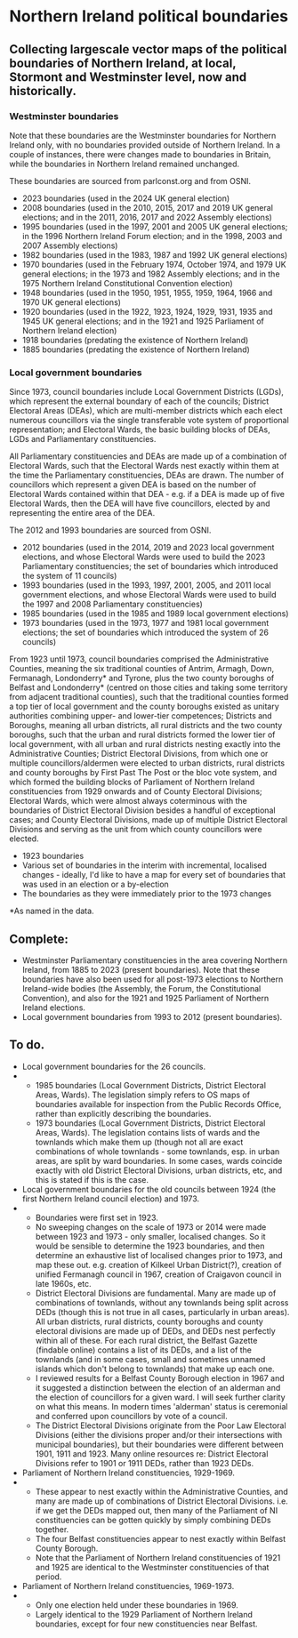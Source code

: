 # Northern Ireland political boundaries
## Collecting largescale vector maps of the political boundaries of Northern Ireland, at local, Stormont and Westminster level, now and historically.
### Westminster boundaries
Note that these boundaries are the Westminster boundaries for Northern Ireland only, with no boundaries provided outside of Northern Ireland. In a couple of instances, there were changes made to boundaries in Britain, while the boundaries in Northern Ireland remained unchanged.

These boundaries are sourced from parlconst.org and from OSNI.

- 2023 boundaries (used in the 2024 UK general election)
- 2008 boundaries (used in the 2010, 2015, 2017 and 2019 UK general elections; and in the 2011, 2016, 2017 and 2022 Assembly elections)
- 1995 boundaries (used in the 1997, 2001 and 2005 UK general elections; in the 1996 Northern Ireland Forum election; and in the 1998, 2003 and 2007 Assembly elections)
- 1982 boundaries (used in the 1983, 1987 and 1992 UK general elections)
- 1970 boundaries (used in the February 1974, October 1974, and 1979 UK general elections; in the 1973 and 1982 Assembly elections; and in the 1975 Northern Ireland Constitutional Convention election)
- 1948 boundaries (used in the 1950, 1951, 1955, 1959, 1964, 1966 and 1970 UK general elections)
- 1920 boundaries (used in the 1922, 1923, 1924, 1929, 1931, 1935 and 1945 UK general elections; and in the 1921 and 1925 Parliament of Northern Ireland election)
- 1918 boundaries (predating the existence of Northern Ireland)
- 1885 boundaries (predating the existence of Northern Ireland)

### Local government boundaries
Since 1973, council boundaries include Local Government Districts (LGDs), which represent the external boundary of each of the councils; District Electoral Areas (DEAs), which are multi-member districts which each elect numerous councillors via the single transferable vote system of proportional representation; and Electoral Wards, the basic building blocks of DEAs, LGDs and Parliamentary constituencies. 

All Parliamentary constituencies and DEAs are made up of a combination of Electoral Wards, such that the Electoral Wards nest exactly within them at the time the Parliamentary constituencies, DEAs are drawn. The number of councillors which represent a given DEA is based on the number of Electoral Wards contained within that DEA - e.g. if a DEA is made up of five Electoral Wards, then the DEA will have five councillors, elected by and representing the entire area of the DEA.

The 2012 and 1993 boundaries are sourced from OSNI.

- 2012 boundaries (used in the 2014, 2019 and 2023 local government elections, and whose Electoral Wards were used to build the 2023 Parliamentary constituencies; the set of boundaries which introduced the system of 11 councils)
- 1993 boundaries (used in the 1993, 1997, 2001, 2005, and 2011 local government elections, and whose Electoral Wards were used to build the 1997 and 2008 Parliamentary constituencies)
- 1985 boundaries (used in the 1985 and 1989 local government elections)
- 1973 boundaries (used in the 1973, 1977 and 1981 local government elections; the set of boundaries which introduced the system of 26 councils)

From 1923 until 1973, council boundaries comprised the Administrative Counties, meaning the six traditional counties of Antrim, Armagh, Down, Fermanagh, Londonderry* and Tyrone, plus the two county boroughs of Belfast and Londonderry* (centred on those cities and taking some territory from adjacent traditional counties), such that the traditional counties formed a top tier of local government and the county boroughs existed as unitary authorities combining upper- and lower-tier competences; Districts and Boroughs, meaning all urban districts, all rural districts and the two county boroughs, such that the urban and rural districts formed the lower tier of local government, with all urban and rural districts nesting exactly into the Administrative Counties; District Electoral Divisions, from which one or multiple councillors/aldermen were elected to urban districts, rural districts and county boroughs by First Past The Post or the bloc vote system, and which formed the building blocks of Parliament of Northern Ireland constituencies from 1929 onwards and of County Electoral Divisions; Electoral Wards, which were almost always coterminous with the boundaries of District Electoral Division besides a handful of exceptional cases; and County Electoral Divisions, made up of multiple District Electoral Divisions and serving as the unit from which county councillors were elected.

- 1923 boundaries
- Various set of boundaries in the interim with incremental, localised changes - ideally, I'd like to have a map for every set of boundaries that was used in an election or a by-election
- The boundaries as they were immediately prior to the 1973 changes

*As named in the data.

## Complete:
- Westminster Parliamentary constituencies in the area covering Northern Ireland, from 1885 to 2023 (present boundaries). Note that these boundaries have also been used for all post-1973 elections to Northern Ireland-wide bodies (the Assembly, the Forum, the Constitutional Convention), and also for the 1921 and 1925 Parliament of Northern Ireland elections.
- Local government boundaries from 1993 to 2012 (present boundaries).

## To do.
- Local government boundaries for the 26 councils.
- - 1985 boundaries (Local Government Districts, District Electoral Areas, Wards). The legislation simply refers to OS maps of boundaries available for inspection from the Public Records Office, rather than explicitly describing the boundaries.
  - 1973 boundaries (Local Government Districts, District Electoral Areas, Wards). The legislation contains lists of wards and the townlands which make them up (though not all are exact combinations of whole townlands - some townlands, esp. in urban areas, are split by ward boundaries. In some cases, wards coincide exactly with old District Electoral Divisions, urban districts, etc, and this is stated if this is the case.
- Local government boundaries for the old councils between 1924 (the first Northern Ireland council election) and 1973.
- - Boundaries were first set in 1923.
  - No sweeping changes on the scale of 1973 or 2014 were made between 1923 and 1973 - only smaller, localised changes. So it would be sensible to determine the 1923 boundaries, and then determine an exhaustive list of localised changes prior to 1973, and map these out. e.g. creation of Kilkeel Urban District(?), creation of unified Fermanagh council in 1967, creation of Craigavon council in late 1960s, etc.
  - District Electoral Divisions are fundamental. Many are made up of combinations of townlands, without any townlands being split across DEDs (though this is not true in all cases, particularly in urban areas). All urban districts, rural districts, county boroughs and county electoral divisions are made up of DEDs, and DEDs nest perfectly within all of these. For each rural district, the Belfast Gazette (findable online) contains a list of its DEDs, and a list of the townlands (and in some cases, small and sometimes unnamed islands which don't belong to townlands) that make up each one.
  - I reviewed results for a Belfast County Borough election in 1967 and it suggested a distinction between the election of an alderman and the election of councillors for a given ward. I will seek further clarity on what this means. In modern times 'alderman' status is ceremonial and conferred upon councillors by vote of a council.
  - The District Electoral Divisions originate from the Poor Law Electoral Divisions (either the divisions proper and/or their intersections with municipal boundaries), but their boundaries were different between 1901, 1911 and 1923. Many online resources re: District Electoral Divisions refer to 1901 or 1911 DEDs, rather than 1923 DEDs.
- Parliament of Northern Ireland constituencies, 1929-1969.
- - These appear to nest exactly within the Administrative Counties, and many are made up of combinations of District Electoral Divisions. i.e. if we get the DEDs mapped out, then many of the Parliament of NI constituencies can be gotten quickly by simply combining DEDs together.
  - The four Belfast constituencies appear to nest exactly within Belfast County Borough.
  - Note that the Parliament of Northern Ireland constituencies of 1921 and 1925 are identical to the Westminster constituencies of that period.
- Parliament of Northern Ireland constituencies, 1969-1973.
- - Only one election held under these boundaries in 1969.
  - Largely identical to the 1929 Parliament of Northern Ireland boundaries, except for four new constituencies near Belfast.
